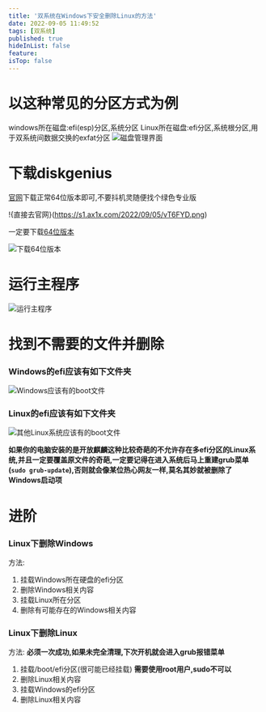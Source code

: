 ```yaml
---
title: '双系统在Windows下安全删除Linux的方法'
date: 2022-09-05 11:49:52
tags: [双系统]
published: true
hideInList: false
feature: 
isTop: false
---
```

# 以这种常见的分区方式为例
windows所在磁盘:efi(esp)分区,系统分区
Linux所在磁盘:efi分区,系统根分区,用于双系统间数据交换的exfat分区
![磁盘管理界面](https://s1.ax1x.com/2022/09/05/vT6pex.png)
# 下载diskgenius

[官网](https://www.diskgenius.cn/)下载正常64位版本即可,不要抖机灵随便找个绿色专业版

!{直接去官网}(https://s1.ax1x.com/2022/09/05/vT6FYD.png)

一定要下载[64位版本](https://download.eassos.cn/DG5451412_x64.zip)

![下载64位版本](https://s1.ax1x.com/2022/09/05/vT6iFO.png)

#  运行主程序

![运行主程序](https://s1.ax1x.com/2022/09/05/vT69w6.png)

# 找到不需要的文件并删除

### Windows的efi应该有如下文件夹

![Windows应该有的boot文件](https://s1.ax1x.com/2022/09/05/vT6kfe.png)

### Linux的efi应该有如下文件夹

![其他Linux系统应该有的boot文件](https://s1.ax1x.com/2022/09/05/vT6CTK.png)

**如果你的电脑安装的是开放麒麟这种比较奇葩的不允许存在多efi分区的Linux系统,并且一定要覆盖原文件的奇葩,一定要记得在进入系统后马上重建grub菜单(`sudo grub-update`),否则就会像某位热心网友一样,莫名其妙就被删除了Windows启动项**

# 进阶

### Linux下删除Windows

方法:
1. 挂载Windows所在硬盘的efi分区
2. 删除Windows相关内容
3. 挂载Linux所在分区
4. 删除有可能存在的Windows相关内容

### Linux下删除Linux

方法:
**必须一次成功,如果未完全清理,下次开机就会进入grub报错菜单**
1. 挂载/boot/efi分区(很可能已经挂载) **需要使用root用户,sudo不可以**
2. 删除Linux相关内容
3. 挂载Windows的efi分区
4. 删除Linux相关内容

